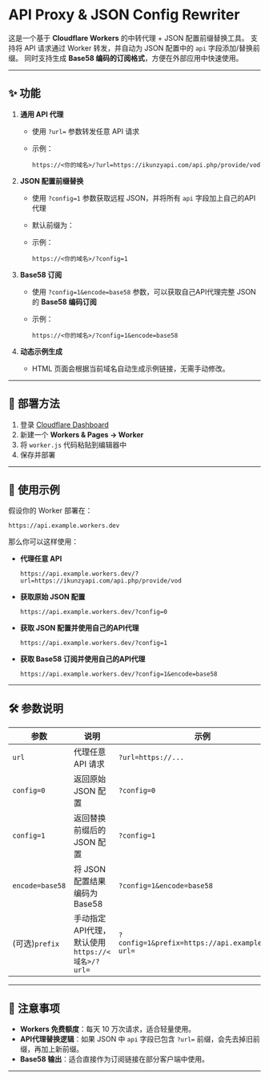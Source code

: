 # API Proxy & JSON Config Rewriter

这是一个基于 **Cloudflare Workers** 的中转代理 + JSON 配置前缀替换工具。
支持将 API 请求通过 Worker 转发，并自动为 JSON 配置中的 `api` 字段添加/替换前缀。
同时支持生成 **Base58 编码的订阅格式**，方便在外部应用中快速使用。

---

## ✨ 功能

1. **通用 API 代理**

   * 使用 `?url=` 参数转发任意 API 请求
   * 示例：

     ```
     https://<你的域名>/?url=https://ikunzyapi.com/api.php/provide/vod
     ```

2. **JSON 配置前缀替换**

   * 使用 `?config=1` 参数获取远程 JSON，并将所有 `api` 字段加上自己的API代理
   * 默认前缀为：

   * 示例：

     ```
     https://<你的域名>/?config=1
     ```

3. **Base58 订阅**

   * 使用 `?config=1&encode=base58` 参数，可以获取自己API代理完整 JSON 的 **Base58 编码订阅**
   * 示例：

     ```
     https://<你的域名>/?config=1&encode=base58
     ```

4. **动态示例生成**

   * HTML 页面会根据当前域名自动生成示例链接，无需手动修改。

---

## 🚀 部署方法

1. 登录 [Cloudflare Dashboard](https://dash.cloudflare.com/)
2. 新建一个 **Workers & Pages → Worker**
3. 将 `worker.js` 代码粘贴到编辑器中
4. 保存并部署

---

## 🔗 使用示例

假设你的 Worker 部署在：

```
https://api.example.workers.dev
```

那么你可以这样使用：

* **代理任意 API**

  ```
  https://api.example.workers.dev/?url=https://ikunzyapi.com/api.php/provide/vod
  ```
* **获取原始 JSON 配置**   
  ```
  https://api.example.workers.dev/?config=0
  ```
* **获取 JSON 配置并使用自己的API代理**

  ```
  https://api.example.workers.dev/?config=1
  ```

* **获取 Base58 订阅并使用自己的API代理**

  ```
  https://api.example.workers.dev/?config=1&encode=base58
  ```

---

## 🛠️ 参数说明

| 参数              | 说明                               | 示例                                               |
| --------------- | -------------------------------- | ------------------------------------------------ |
| `url`           | 代理任意 API 请求                      | `?url=https://...`                               |
| `config=0`      | 返回原始 JSON 配置                 | `?config=0`                                      |
| `config=1`      | 返回替换前缀后的 JSON 配置                 | `?config=1`                                      |
| `encode=base58` | 将 JSON 配置结果编码为 Base58            | `?config=1&encode=base58`                        |
| (可选)`prefix`    | 手动指定API代理，默认使用 `https://<域名>/?url=` | `?config=1&prefix=https://api.example.com/?url=` |

---

## 📌 注意事项

* **Workers 免费额度**：每天 10 万次请求，适合轻量使用。
* **API代理替换逻辑**：如果 JSON 中 `api` 字段已包含 `?url=` 前缀，会先去掉旧前缀，再加上新前缀。
* **Base58 输出**：适合直接作为订阅链接在部分客户端中使用。

---
